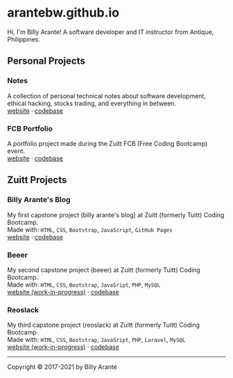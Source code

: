 # arantebw.github.io

Hi, I'm Billy Arante! A software developer and IT instructor from Antique, Philippines.

## Personal Projects

### Notes

A collection of personal technical notes about software development, ethical hacking, stocks trading, and everything in between.  
[website](https://arantebw.github.io/notes) &middot; [codebase](#)

### FCB Portfolio

A portfolio project made during the Zuitt FCB (Free Coding Bootcamp) event.  
[website](https://arantebw.github.io/fcb-portfolio/index.html) &middot; [codebase](https://github.com/arantebw/fcb-portfolio)

## Zuitt Projects

### Billy Arante's Blog

My first capstone project (billy arante's blog) at Zuitt (formerly Tuitt) Coding Bootcamp.  
Made with: `HTML`, `CSS`, `Bootstrap`, `JavaScript`, `GitHub Pages`  
[website](https://arantebw.github.io/csp1-blog/index.html) &middot; [codebase](#)

### Beeer

My second capstone project (beeer) at Zuitt (formerly Tuitt) Coding Bootcamp.  
Made with: `HTML`, `CSS`, `Bootstrap`, `JavaSript`, `PHP`, `MySQL`  
[website (work-in-progress)](#) &middot; [codebase](https://github.com/arantebw/csp2-ecommerce)

### Reoslack

My third capstone project (reoslack) at Zuitt (formerly Tuitt) Coding Bootcamp.  
Made with: `HTML`, `CSS`, `Bootstrap`, `JavaSript`, `PHP`, `Laravel`, `MySQL`  
[website (work-in-progress)](#) &middot; [codebase](https://github.com/arantebw/csp3-instant-messenger)

---

Copyright &copy; 2017-2021 by Billy Arante
